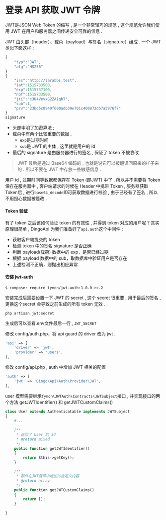 # 登录 API 获取 JWT 令牌

JWT是JSON Web Token 的缩写 , 是一个非常轻巧的规范 , 这个规范允许我们使用 JWT 在用户和服务器之间传递安全可靠的信息 .

JWT 由头部（header）、载荷（payload）与签名（signature）组成 . 一个 JWT 类似下面这样 :

```js
{
    "typ":"JWT",
    "alg":"HS256"
}
{
    "iss":"http://larabbs.test",
    "iat":1515733500,
    "exp":1515737100,
    "nbf":1515733500,
    "jti":"c3U4VevxG2ZA1qhT",
    "sub":1,
    "prv":"23bd5c8949f600adb39e701c400872db7a5976f7"
}
signature
```

* 头部申明了加密算法 ; 
* 载荷中有两个比较重要的数据 , 
  * `exp`是过期时间
  * `sub`是 JWT 的主体 , 这里就是用户的 id
* 最后的 signature 是由服务器进行的签名 , 保证了 token 不被篡改

> JWT 最后是通过 Base64 编码的 , 也就是说它可以被翻译回原来的样子来的 . 所以不要在 JWT 中存放一些敏感信息 .

用户 id , 过期时间等数据都保存在 Token \(即JWT\) 中了 , 所以并不需要将 Token 保存在服务器中 , 客户端请求的时候在 Header 中携带 Token , 服务器获取 Token后 , 进行`base64_decode`即可获取数据进行校验 , 由于已经有了签名 , 所以不用担心数据被篡改 .

#### Token 验证

有了 token 之后该如何验证 token 的有效性 , 并得到 token 对应的用户呢 ? 其实原理很简单 , DingoApi 为我们准备好了`api.auth`这个中间件 :

* 获取客户端提交的 token
* 检测 token 中的签名 signature 是否正确
* 判断 payload\(载荷\) 数据中的 exp，是否已经过期
* 根据 payload 数据中的 sub，取数据库中验证用户是否存在
* 上述检测不正确，则抛出相应异常

#### 安装 jwt-auth

```
$ composer require tymon/jwt-auth:1.0.0-rc.2
```

安装完成后需要设置一下 JWT 的 secret , 这个 secret 很重要 , 用于最后的签名 , 更换这个secret 会导致之前生成的所有 token 无效 .

```
php artisan jwt:secret
```

生成后可以查看.env文件最后一行 , `JWT_SECRET`

修改 config/auth.php，将 api guard 的 driver 改为 jwt .

```php
'api' => [
    'driver' => 'jwt',
    'provider' => 'users',
],
```

修改 config/api.php , auth 中增加 JWT 相关的配置

```php
'auth' => [
    'jwt' => 'Dingo\Api\Auth\Provider\JWT',
],
```

user 模型需要继承`Tymon\JWTAuth\Contracts\JWTSubject`接口 , 并实现接口的两个方法 getJWTIdentifier\(\) 和 getJWTCustomClaims\(\)

```php
class User extends Authenticatable implements JWTSubject
{
    #...
    
    /**
     * 返回了 User 的 id
     * @return mixed
     */
    public function getJWTIdentifier()
    {
        return $this->getKey();
    }

    /**
     * 额外在JWT载荷中增加的自定义内容
     * @return array
     */
    public function getJWTCustomClaims()
    {
        return [];
    }
    
}
```



